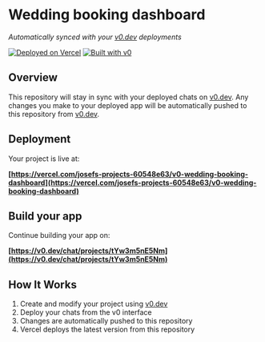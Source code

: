 # Wedding booking dashboard

*Automatically synced with your [v0.dev](https://v0.dev) deployments*

[![Deployed on Vercel](https://img.shields.io/badge/Deployed%20on-Vercel-black?style=for-the-badge&logo=vercel)](https://vercel.com/josefs-projects-60548e63/v0-wedding-booking-dashboard)
[![Built with v0](https://img.shields.io/badge/Built%20with-v0.dev-black?style=for-the-badge)](https://v0.dev/chat/projects/tYw3m5nE5Nm)

## Overview

This repository will stay in sync with your deployed chats on [v0.dev](https://v0.dev).
Any changes you make to your deployed app will be automatically pushed to this repository from [v0.dev](https://v0.dev).

## Deployment

Your project is live at:

**[https://vercel.com/josefs-projects-60548e63/v0-wedding-booking-dashboard](https://vercel.com/josefs-projects-60548e63/v0-wedding-booking-dashboard)**

## Build your app

Continue building your app on:

**[https://v0.dev/chat/projects/tYw3m5nE5Nm](https://v0.dev/chat/projects/tYw3m5nE5Nm)**

## How It Works

1. Create and modify your project using [v0.dev](https://v0.dev)
2. Deploy your chats from the v0 interface
3. Changes are automatically pushed to this repository
4. Vercel deploys the latest version from this repository